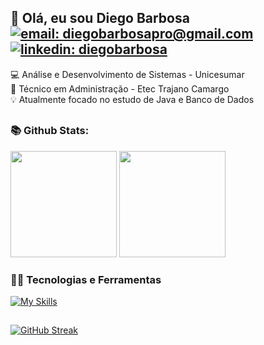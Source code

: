 <div align="left">

## 👋 Olá, eu sou Diego Barbosa [![email: diegobarbosapro@gmail.com](https://img.shields.io/static/v1?label=Email&message=%20&color=8B89CC&labelColor=8B89CC&logoColor=FFF&style=for-the-badge&logo=protonmail)](mailto:diegobarbosapro@gmail.com) [![linkedin: diegobarbosa](https://img.shields.io/static/v1?label=Linkedin&message=%20&color=0077B5&labelColor=0077B5&logoColor=FFF&style=for-the-badge&logo=linkedin)](https://www.linkedin.com/in/diegobarbosad/)
       
  💻 Análise e Desenvolvimento de Sistemas - Unicesumar<br>
  📝 Técnico em Administração - Etec Trajano Camargo<br>
  💡 Atualmente focado no estudo de Java e Banco de Dados

  
  </div>

##

<div align="left">

  ### 📚 Github Stats:
  <img height="170em" src="https://github-readme-stats-sbarbosadiego.vercel.app/api?username=sbarbosadiego&show_icons=true&theme=midnight-purple&include_all_commits=true"/>
  <img height="170em" src="https://github-readme-stats-sbarbosadiego.vercel.app/api/top-langs/?username=sbarbosadiego&layout=compact&langs_count=16&theme=midnight-purple&exclude_repo=IALog"/>

  ### 👨‍💻 Tecnologias e Ferramentas
  [![My Skills](https://skillicons.dev/icons?i=linux,html,css,c,java,postgres,mysql&theme=light)](https://skillicons.dev)
  
</div>

<div align="left">
  
##

  [![GitHub Streak](https://streak-stats.demolab.com?user=sbarbosadiego&theme=buefy-dark&locale=pt_BR)](https://git.io/streak-stats)

</div>
